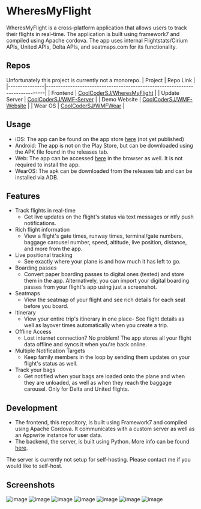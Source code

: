 # WheresMyFlight

WheresMyFlight is a cross-platform application that allows users to track their flights in real-time. The application is built using framework7 and compiled using Apache cordova. The app uses internal Flightstats/Cirium APIs, United APIs, Delta APIs, and seatmaps.com for its functionality.

## Repos
Unfortunately this project is currently not a monorepo.
| Project       | Repo Link                                                                   |
|---------------|-----------------------------------------------------------------------------|
| Frontend      | [CoolCoderSJ/WheresMyFlight](https://github.com/CoolCoderSJ/WheresMyFlight) |
| Update Server | [CoolCoderSJ/WMF-Server](https://github.com/CoolCoderSJ/WMF-Server)         |
| Demo Website  | [CoolCoderSJ/WMF-Website](https://github.com/CoolCoderSJ/WMF-Website)       |
| Wear OS       | [CoolCoderSJ/WMFWear](https://github.com/CoolCoderSJ/WMFWear)               |

## Usage
- iOS: The app can be found on the app store [here](https://apple.com) (not yet published)
- Android: The app is not on the Play Store, but can be downloaded using the APK file found in the releases tab.
- Web: The app can be accessed [here](https://flights.shuchir.dev) in the browser as well. It is not required to install the app.
- WearOS: The apk can be downloaded from the releases tab and can be installed via ADB.

## Features
- Track flights in real-time
  - Get live updates on the flight's status via text messages or ntfy push notifications.
- Rich flight information
  - View a flight's gate times, runway times, terminal/gate numbers, baggage carousel number, speed, altitude, live position, distance, and more from the app. 
- Live positional tracking
  - See exactly where your plane is and how much it has left to go.
- Boarding passes
  - Convert paper boarding passes to digital ones (tested) and store them in the app. Alternatively, you can import your digital boarding passes from your flight's app using just a screenshot. 
- Seatmaps
  - View the seatmap of your flight and see rich details for each seat before you board.
- Itinerary
  - View your entire trip's itinerary in one place- See flight details as well as layover times automatically when you create a trip.
- Offline Access
  - Lost internet connection? No problem! The app stores all your flight data offline and syncs it when you're back online.
- Multiple Notification Targets
  - Keep family members in the loop by sending them updates on your flight's status as well.
- Track your bags
  - Get notified when your bags are loaded onto the plane and when they are unloaded, as well as when they reach the baggage carousel. Only for Delta and United flights.

## Development
- The frontend, this repository, is built using Framework7 and compiled using Apache Cordova. It communicates with a custom server as well as an Appwrite instance for user data.
- The backend, the server, is built using Python. More info can be found [here](https://github.com/CoolCoderSJ/WMF-Server).

The server is currently not setup for self-hosting. Please contact me if you would like to self-host.

## Screenshots
![image](https://sharex.shuchir.dev/u/WdnrG4.png)
![image](https://sharex.shuchir.dev/u/C5B6tc.png)
![image](https://sharex.shuchir.dev/u/txgeoM.png)
![image](https://sharex.shuchir.dev/u/Gvj2X3.png)
![image](https://sharex.shuchir.dev/u/zJR1Ao.png)
![image](https://sharex.shuchir.dev/u/C6Exs3.png)
![image](https://sharex.shuchir.dev/u/9DIeqk.png)
